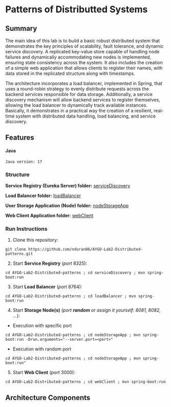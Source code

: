 
# Patterns of Distributted Systems

## Summary

The main idea of this lab is to build a basic robust distributed system that demonstrates the key principles of scalability, fault tolerance, and dynamic service discovery. A replicated key-value store capable of handling node failures and dynamically accommodating new nodes is implemented, ensuring state consistency across the system. It also includes the creation of a simple web application that allows clients to register their names, with data stored in the replicated structure along with timestamps.

The architecture incorporates a load balancer, implemented in Spring, that uses a round-robin strategy to evenly distribute requests across the backend services responsible for data storage. Additionally, a service discovery mechanism will allow backend services to register themselves, allowing the load balancer to dynamically track available instances. Basically, it demonstrates in a practical way the creation of a resilient, real-time system with distributed data handling, load balancing, and service discovery.

## Features

#### Java
```
Java version: 17
```
### Structure

**Service Registry (Eureka Server) folder:** [serviceDiscovery](https://github.com/nduran06/AYGO-Lab2-Distributed-patterns/tree/main/serviceDiscovery "serviceDiscovery")

**Load Balancer folder:** [loadBalancer](https://github.com/nduran06/AYGO-Lab2-Distributed-patterns/tree/main/loadBalancer "loadBalancer")

**User Storage Application (Node) folder:** [nodeStorageApp](https://github.com/nduran06/AYGO-Lab2-Distributed-patterns/tree/main/nodeStorageApp "nodeStorageApp")

**Web Client Application folder:** [webClient](https://github.com/nduran06/AYGO-Lab2-Distributed-patterns/tree/main/webClient "webClient")

### Run Instructions

1. Clone this repository:
```
git clone https://github.com/nduran06/AYGO-Lab2-Distributed-patterns.git
```
2. Start **Service Registry** (*port* 8325):
```
cd AYGO-Lab2-Distributed-patterns ; cd serviceDiscovery ; mvn spring-boot:run
```
3.  Start **Load Balancer** (*port* 8764):
```
cd AYGO-Lab2-Distributed-patterns ; cd loadBalancer ; mvn spring-boot:run
```
4.  Start **Storage Node(s)** (*port* ***random*** *or assign it yourself: 8081, 8082, ...*):

* Execution with specific port
```
cd AYGO-Lab2-Distributed-patterns ; cd nodeStorageApp ; mvn spring-boot:run -Drun.arguments="--server.port=<port>"
```

* Execution with random port
```
cd AYGO-Lab2-Distributed-patterns ; cd nodeStorageApp ; mvn spring-boot:run"
```

5.  Start **Web Client** (*port* 3000):
```
cd AYGO-Lab2-Distributed-patterns ; cd webClient ; mvn spring-boot:run
```

## Architecture Components
